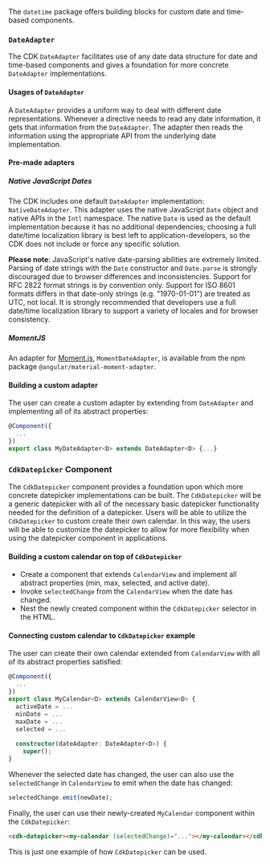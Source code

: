 The `datetime` package offers building blocks for custom date and time-based components.

### `DateAdapter`
The CDK `DateAdapter` facilitates use of any date data structure for date and time-based components and gives a
foundation for more concrete `DateAdapter` implementations.

#### Usages of `DateAdapter`
A `DateAdapter` provides a uniform way to deal with different date representations. Whenever a directive needs to read
any date information, it gets that information from the `DateAdapter`. The adapter then reads the information using the
appropriate API from the underlying date implementation.

#### Pre-made adapters

##### Native JavaScript Dates
The CDK includes one default `DateAdapter` implementation: `NativeDateAdapter`. This adapter uses the native JavaScript
`Date` object and native APIs in the `Intl` namespace. The native `Date` is used as the default implementation because
it has no additional dependencies; choosing a full date/time localization library is best left to
application-developers, so the CDK does not include or force any specific solution.

**Please note**: JavaScript's native date-parsing abilities are extremely limited. Parsing of date strings with the
`Date` constructor and `Date.parse` is strongly discouraged due to browser differences and inconsistencies. Support for
RFC 2822 format strings is by convention only. Support for ISO 8601 formats differs in that date-only strings
(e.g. "1970-01-01") are treated as UTC, not local. It is strongly recommended that developers use a full date/time
localization library to support a variety of locales and for browser consistency.

##### MomentJS
An adapter for [Moment.js](https://momentjs.com), `MomentDateAdapter`, is available from the npm package
`@angular/material-moment-adapter`.

#### Building a custom adapter
The user can create a custom adapter by extending from `DateAdapter` and implementing all of its abstract properties:

```ts
@Component({
  ...
})
export class MyDateAdapter<D> extends DateAdapter<D> {...}
```

### `CdkDatepicker` Component
The `CdkDatepicker` component provides a foundation upon which more concrete datepicker implementations can be built.
The `CdkDatepicker` will be a generic datepicker with all of the necessary basic datepicker functionality needed for the
definition of a datepicker. Users will be able to utilize the `CdkDatepicker` to custom create their own calendar. In
this way, the users will be able to customize the datepicker to allow for more flexibility when using the datepicker
component in applications.

#### Building a custom calendar on top of `CdkDatepicker`
 * Create a component that extends `CalendarView` and implement all abstract properties (min, max, selected, and active
 date).
 * Invoke `selectedChange` from the `CalendarView` when the date has changed.
 * Nest the newly created component within the `CdkDatepicker` selector in the HTML.

#### Connecting custom calendar to `CdkDatepicker` example

The user can create their own calendar extended from `CalendarView` with all of its abstract properties satisfied:

```ts
@Component({
  ...
})
export class MyCalendar<D> extends CalendarView<D> {
  activeDate = ...
  minDate = ...
  maxDate = ...
  selected = ...
  
  constructor(dateAdapter: DateAdapter<D>) {
    super();
}
```

Whenever the selected date has changed, the user can also use the `selectedChange` in `CalendarView` to emit when the
date has changed:

```ts
selectedChange.emit(newDate);
```

Finally, the user can use their newly-created `MyCalendar` component within the `CdkDatepicker`:

```html
<cdk-datepicker><my-calendar (selectedChange)="..."></my-calendar></cdk-datepicker>
```

This is just one example of how `CdkDatepicker` can be used.
